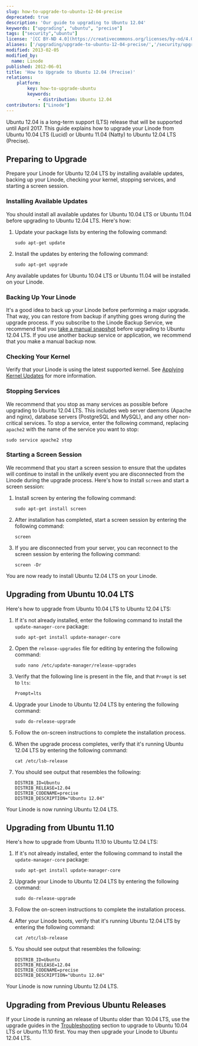 ```yaml
---
slug: how-to-upgrade-to-ubuntu-12-04-precise
deprecated: true
description: 'Our guide to upgrading to Ubuntu 12.04'
keywords: ["upgrading", "ubuntu", "precise"]
tags: ["security","ubuntu"]
license: '[CC BY-ND 4.0](https://creativecommons.org/licenses/by-nd/4.0)'
aliases: ['/upgrading/upgrade-to-ubuntu-12-04-precise/','/security/upgrading/how-to-upgrade-to-ubuntu-12-04-precise/']
modified: 2013-02-05
modified_by:
  name: Linode
published: 2012-06-01
title: 'How to Upgrade to Ubuntu 12.04 (Precise)'
relations:
    platform:
        key: how-to-upgrade-ubuntu
        keywords:
            - distribution: Ubuntu 12.04
contributors: ["Linode"]
---
```


Ubuntu 12.04 is a long-term support (LTS) release that will be supported until April 2017. This guide explains how to upgrade your Linode from Ubuntu 10.04 LTS (Lucid) or Ubuntu 11.04 (Natty) to Ubuntu 12.04 LTS (Precise).

## Preparing to Upgrade

Prepare your Linode for Ubuntu 12.04 LTS by installing available updates, backing up your Linode, checking your kernel, stopping services, and starting a screen session.

### Installing Available Updates

You should install all available updates for Ubuntu 10.04 LTS or Ubuntu 11.04 before upgrading to Ubuntu 12.04 LTS. Here's how:

1.  Update your package lists by entering the following command:

        sudo apt-get update

2.  Install the updates by entering the following command:

        sudo apt-get upgrade

Any available updates for Ubuntu 10.04 LTS or Ubuntu 11.04 will be installed on your Linode.

### Backing Up Your Linode

It's a good idea to back up your Linode before performing a major upgrade. That way, you can restore from backup if anything goes wrong during the upgrade process. If you subscribe to the Linode Backup Service, we recommend that you [take a manual snapshot](/docs/products/storage/backups/#take-a-manual-snapshot) before upgrading to Ubuntu 12.04 LTS. If you use another backup service or application, we recommend that you make a manual backup now.

### Checking Your Kernel

Verify that your Linode is using the latest supported kernel. See [Applying Kernel Updates](/docs/products/compute/compute-instances/guides/monitor-and-maintain/#applying-kernel-updates) for more information.

### Stopping Services

We recommend that you stop as many services as possible before upgrading to Ubuntu 12.04 LTS. This includes web server daemons (Apache and nginx), database servers (PostgreSQL and MySQL), and any other non-critical services. To stop a service, enter the following command, replacing `apache2` with the name of the service you want to stop:

    sudo service apache2 stop

### Starting a Screen Session

We recommend that you start a screen session to ensure that the updates will continue to install in the unlikely event you are disconnected from the Linode during the upgrade process. Here's how to install `screen` and start a screen session:

1.  Install screen by entering the following command:

        sudo apt-get install screen

2.  After installation has completed, start a screen session by entering the following command:

        screen

3.  If you are disconnected from your server, you can reconnect to the screen session by entering the following command:

        screen -Dr

You are now ready to install Ubuntu 12.04 LTS on your Linode.

## Upgrading from Ubuntu 10.04 LTS

Here's how to upgrade from Ubuntu 10.04 LTS to Ubuntu 12.04 LTS:

1.  If it's not already installed, enter the following command to install the `update-manager-core` package:

        sudo apt-get install update-manager-core

2.  Open the `release-upgrades` file for editing by entering the following command:

        sudo nano /etc/update-manager/release-upgrades

3.  Verify that the following line is present in the file, and that `Prompt` is set to `lts`:

        Prompt=lts

4.  Upgrade your Linode to Ubuntu 12.04 LTS by entering the following command:

        sudo do-release-upgrade

5.  Follow the on-screen instructions to complete the installation process.
6.  When the upgrade process completes, verify that it's running Ubuntu 12.04 LTS by entering the following command:

        cat /etc/lsb-release

7.  You should see output that resembles the following:

        DISTRIB_ID=Ubuntu
        DISTRIB_RELEASE=12.04
        DISTRIB_CODENAME=precise
        DISTRIB_DESCRIPTION="Ubuntu 12.04"

Your Linode is now running Ubuntu 12.04 LTS.

## Upgrading from Ubuntu 11.10

Here's how to upgrade from Ubuntu 11.10 to Ubuntu 12.04 LTS:

1.  If it's not already installed, enter the following command to install the `update-manager-core` package:

        sudo apt-get install update-manager-core

2.  Upgrade your Linode to Ubuntu 12.04 LTS by entering the following command:

        sudo do-release-upgrade

3.  Follow the on-screen instructions to complete the installation process.
4.  After your Linode boots, verify that it's running Ubuntu 12.04 LTS by entering the following command:

        cat /etc/lsb-release

5.  You should see output that resembles the following:

        DISTRIB_ID=Ubuntu
        DISTRIB_RELEASE=12.04
        DISTRIB_CODENAME=precise
        DISTRIB_DESCRIPTION="Ubuntu 12.04"

Your Linode is now running Ubuntu 12.04 LTS.

## Upgrading from Previous Ubuntu Releases

If your Linode is running an release of Ubuntu older than 10.04 LTS, use the upgrade guides in the [Troubleshooting](/docs/troubleshooting) section to upgrade to Ubuntu 10.04 LTS or Ubuntu 11.10 first. You may then upgrade your Linode to Ubuntu 12.04 LTS.



